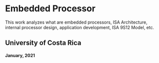 # Embedded Processor


This work analyzes what are embedded processors, 
ISA Architecture, internal processor design, 
application development, ISA 9S12 Model, etc.


## University of Costa Rica
#### January, 2021
